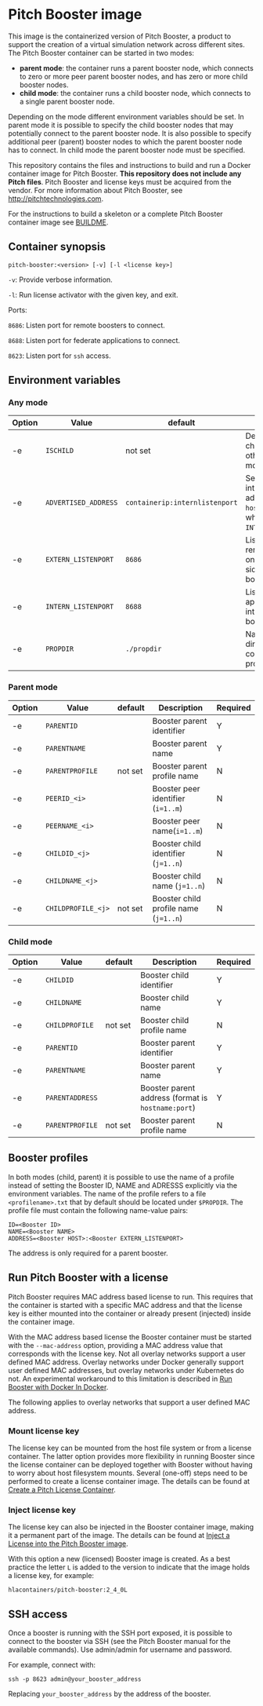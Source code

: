 # Pitch Booster image
This image is the containerized version of Pitch Booster, a product to support the creation of a virtual simulation network across different sites. The Pitch Booster container can be started in two modes:

- **parent mode**: the container runs a parent booster node, which connects to zero or more peer parent booster nodes, and has zero or more child booster nodes.
- **child mode**: the  container runs a child booster node, which connects to a single parent booster node.

Depending on the mode different environment variables should be set. In parent mode it is possible to specify the child booster nodes that may potentially connect to the parent booster node. It is also possible to specify additional peer (parent) booster nodes to which the parent booster node has to connect. In child mode the parent booster node must be specified.

This repository contains the files and instructions to build and run a Docker container image for Pitch Booster. **This repository does not include any Pitch files**. Pitch Booster and license keys must be acquired from the vendor. For more information about Pitch Booster, see http://pitchtechnologies.com.

For the instructions to build a skeleton or a complete Pitch Booster container image see [BUILDME](BUILDME.md).

## Container synopsis

`pitch-booster:<version> [-v] [-l <license key>]`

`-v`: Provide verbose information.

`-l`: Run license activator with the given key, and exit.

Ports:

`8686`: Listen port for remote boosters to connect.

`8688`: Listen port for federate applications to connect.

`8623`: Listen port for `ssh` access.

## Environment variables
### Any mode

| Option | Value                | default                        | Description                                                  | Required |
| ------ | -------------------- | ------------------------------ | ------------------------------------------------------------ | -------- |
| -e     | ``ISCHILD``          | not set                        | Determine mode; child mode if set, otherwise parent mode     | N        |
| -e     | `ADVERTISED_ADDRESS` | `containerip:internlistenport` | Set the booster internal advertised address; format is `hostname:port`, where port is the `INTERN_LISTENPORT`. | N        |
| -e     | `EXTERN_LISTENPORT`  | `8686`                         | Listen port for remote boosters on the external side of this booster. | N        |
| -e     | `INTERN_LISTENPORT`  | `8688`                         | Listen port for applications on the internal side of this booster. | N        |
| -e     | `PROPDIR`            | `./propdir`                    | Name of property directory containing  booster profiles.     | N        |

### Parent mode

| Option | Value              | default | Description                           | Required |
| ------ | ------------------ | ------- | ------------------------------------- | -------- |
| -e     | ``PARENTID``       |         | Booster parent identifier             | Y        |
| -e     | ``PARENTNAME``     |         | Booster parent name                   | Y        |
| -e     | `PARENTPROFILE`    | not set | Booster parent profile name           | N        |
| -e     | ``PEERID_<i>``     |         | Booster peer identifier (``i=1..m``)  | N        |
| -e     | ``PEERNAME_<i>``   |         | Booster peer name(``i=1..m``)         | N        |
| -e     | ``CHILDID_<j>``    |         | Booster child identifier (``j=1..n``) | N        |
| -e     | ``CHILDNAME_<j>``  |         | Booster child name (``j=1..n``)       | N        |
| -e     | `CHILDPROFILE_<j>` | not set | Booster child profile name (`j=1..n`) | N        |

### Child mode

| Option | Value             | default | Description                                          | Required |
| ------ | ----------------- | ------- | ---------------------------------------------------- | -------- |
| -e     | ``CHILDID``       |         | Booster child identifier                             | Y        |
| -e     | ``CHILDNAME``     |         | Booster child name                                   | Y        |
| -e     | `CHILDPROFILE`    | not set | Booster child profile name                           | N        |
| -e     | ``PARENTID``      |         | Booster parent identifier                            | Y        |
| -e     | ``PARENTNAME``    |         | Booster parent name                                  | Y        |
| -e     | ``PARENTADDRESS`` |         | Booster parent address (format is ``hostname:port``) | Y        |
| -e     | `PARENTPROFILE`   | not set | Booster parent profile name                          | N        |

## Booster profiles

In both modes (child, parent) it is possible to use the name of a profile instead of setting the Booster ID, NAME and ADRESSS explicitly via the environment variables. The name of the profile refers to a file `<profilename>.txt` that by default should be located under `$PROPDIR`. The profile file must contain the following name-value pairs:

````
ID=<Booster ID>
NAME=<Booster NAME>
ADDRESS=<Booster HOST>:<Booster EXTERN_LISTENPORT>
````

The address is only required for a parent booster.

## Run Pitch Booster with a license

Pitch Booster requires MAC address based license to run. This requires that the container is started with a specific MAC address and that the license key is either mounted into the container or already present (injected) inside the container image.

With the MAC address based license the Booster container must be started with the `--mac-address` option, providing a MAC address value that corresponds with the license key. Not all overlay networks support a user defined MAC address. Overlay networks under Docker generally support user defined MAC addresses, but overlay networks under Kubernetes do not. An experimental workaround to this limitation is described in [Run Booster with Docker In Docker](docs/DockerInDocker.md).

The following applies to overlay networks that support a user defined MAC address.

### Mount license key

The license key can be mounted from the host file system or from a license container. The latter option provides more flexibility in running Booster since the license container can be deployed together with Booster without having to worry about host filesystem mounts. Several (one-off) steps need to be performed to create a license container image. The details can be found at [Create a Pitch License Container](docs/CreateLicenseImage.md).

### Inject license key

The license key can also be injected in the Booster container image, making it a permanent part of the image. The details can be found at [Inject a License into the Pitch Booster image](docs/InjectLicense.md).

With this option a new (licensed) Booster image is created. As a best practice the letter `L` is added to the version to indicate that the image holds a license key, for example:

````
hlacontainers/pitch-booster:2_4_0L
````

## SSH access

Once a booster is running with the SSH port exposed, it is possible to connect to the booster via SSH (see the Pitch Booster manual for the available commands). Use admin/admin for username and password.

For example, connect with:

```
ssh -p 8623 admin@your_booster_address
```

Replacing `your_booster_address` by the address of the booster.